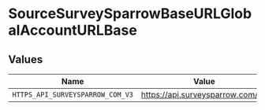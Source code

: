 # SourceSurveySparrowBaseURLGlobalAccountURLBase


## Values

| Name                             | Value                            |
| -------------------------------- | -------------------------------- |
| `HTTPS_API_SURVEYSPARROW_COM_V3` | https://api.surveysparrow.com/v3 |